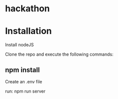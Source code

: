 # hackathon

# Installation

Install nodeJS

Clone the repo and execute the following commands:
## npm install

Create an .env file

run: npm run server
